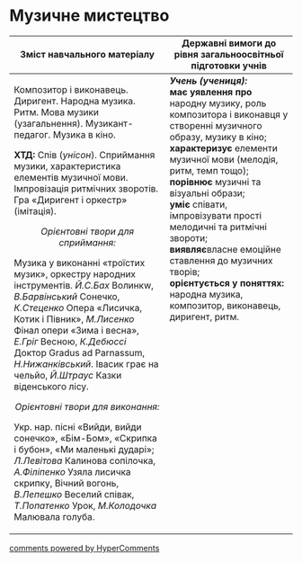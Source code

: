 <div id="hypercomments_widget" class="js-hypercomments-widget invisible"></div>

Музичне  мистецтво
=============================================

<table>
  <tr>
    <td width="55%" align="center"><b>Зміст навчального матеріалу</b></td>
    <td width="45%" align="center"><b>Державні вимоги до рівня загальноосвітньої підготовки учнів</b></td>
  </tr>
<tbody>
  <tr>
    <td width="55%" style="vertical-align:top !important;">
<p>Композитор і виконавець. Диригент. Народна музика. Ритм. Мова музики (узагальнення). Музикант-педагог. Музика в кіно.</p>     
<p><b>ХТД:</b> Спів (<i>унісон</i>). Сприймання музики, характеристика елементів музичної мови. Імпровізація ритмічних зворотів. Гра «Диригент і оркестр» (імітація).</p>
<center><i>Орієнтовні твори для сприймання:</i></center>
<p>Музика у виконанні «троїстих музик», оркестру народних інструментів. <i>Й.С.Бах</i> Волинкw, <i>В.Барвінський</i> Сонечко, <i>К.Стеценко</i> Опера «Лисичка, Котик і Півник», <i>М.Лисенко</i> Фінал опери «Зима і весна», <i>Е.Гріг</i> Весною, <i>К.Дебюссі</i> Доктор Gradus ad Parnassum, <i>Н.Нижанківський</i>. Івасик грає на чельйо, <i>Й.Штраус</i> Казки віденського лісу.</p>
<center><i>Орієнтовні твори для виконання:</i></center>
<p>Укр. нар. пісні «Вийди, вийди сонечко», «Бім-Бом», «Скрипка і бубон», «Ми маленькі дударі»; <i>Л.Левітова</i> Калинова сопілочка, <i>А.Філіпенко</i> Узяла лисичка скрипку, Вічний вогонь, <i>В.Лепешко</i> Веселий співак, <i>Т.Попатенко</i> Урок, <i>М.Колодочка</i> Малювала голуба.</p></td>
<td width="45%" style="vertical-align:top !important;"><b><i>Учень (учениця):</i></b><br>
<b>має уявлення про</b> народну музику, роль композитора і виконавця у створенні музичного образу, музику в кіно;<br>
<b>характеризує</b> елементи музичної мови (мелодія, ритм, темп тощо);<br>
<b>порівнює</b> музичні та візуальні образи;<br>
<b>уміє</b> співати, імпровізувати прості мелодичні та ритмічні звороти;<br>
<b>виявляє</b>власне емоційне  ставлення до музичних творів;<br>
<b>орієнтується у поняттях:</b> народна музика, композитор, виконавець, диригент, ритм.<br>
</td>
	</tr>
</tbody>
</table>

<div class="js-hypercomments-container">
<a href="http://hypercomments.com" class="hc-link" title="comments widget">comments powered by HyperComments</a>
</div>